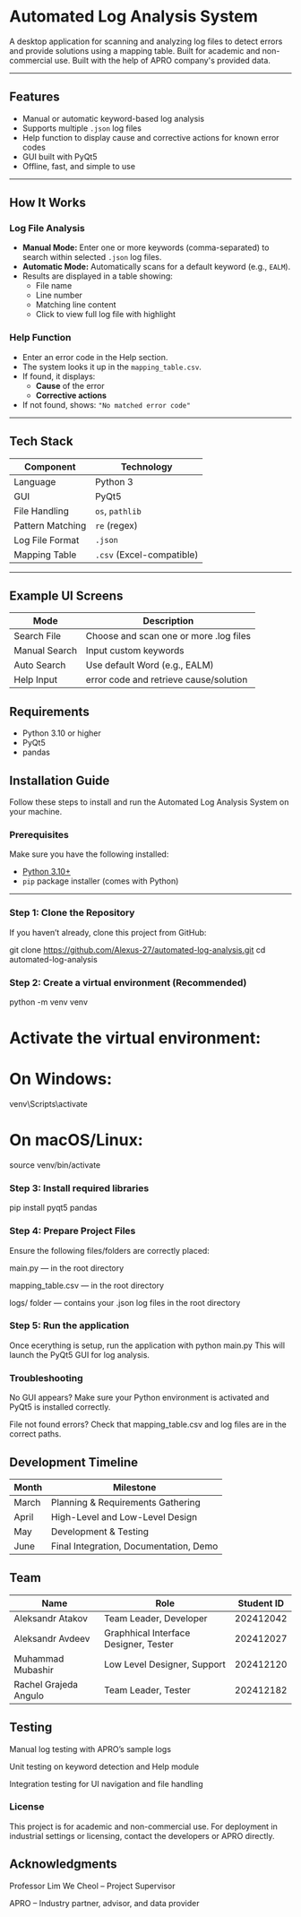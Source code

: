 # Automated Log Analysis System

A desktop application for scanning and analyzing log files to detect errors and provide solutions using a mapping table. Built for academic and non-commercial use. Built with the help of APRO company's provided data.

---

##  Features

- Manual or automatic keyword-based log analysis
- Supports multiple `.json` log files
- Help function to display cause and corrective actions for known error codes
- GUI built with PyQt5
- Offline, fast, and simple to use

---

##  How It Works

###  Log File Analysis
- **Manual Mode:** Enter one or more keywords (comma-separated) to search within selected `.json` log files.
- **Automatic Mode:** Automatically scans for a default keyword (e.g., `EALM`).
- Results are displayed in a table showing:
  - File name
  - Line number
  - Matching line content
  - Click to view full log file with highlight

###  Help Function
- Enter an error code in the Help section.
- The system looks it up in the `mapping_table.csv`.
- If found, it displays:
  - **Cause** of the error
  - **Corrective actions**
- If not found, shows: `"No matched error code"`

---

##  Tech Stack

| Component       | Technology       |
|----------------|------------------|
| Language        | Python 3         |
| GUI             | PyQt5            |
| File Handling   | `os`, `pathlib`  |
| Pattern Matching| `re` (regex)     |
| Log File Format | `.json`          |
| Mapping Table   | `.csv` (Excel-compatible) |

---


## Example UI Screens

 | Mode	          |               Description              |
 |----------------|----------------------------------------|
 |Search File	    | Choose and scan one or more .log files |
 |Manual Search  	| Input custom keywords                  | 
 |Auto Search	    | Use default Word (e.g., EALM)          |
 |Help	Input     | error code and retrieve cause/solution |

 ## Requirements

- Python 3.10 or higher
- PyQt5
- pandas

 ## Installation Guide

Follow these steps to install and run the Automated Log Analysis System on your machine.

###  Prerequisites

Make sure you have the following installed:

- [Python 3.10+](https://www.python.org/downloads/)
- `pip` package installer (comes with Python)

---

###  Step 1: Clone the Repository

If you haven’t already, clone this project from GitHub:

git clone https://github.com/Alexus-27/automated-log-analysis.git
cd automated-log-analysis

### Step 2: Create a virtual environment (Recommended)
python -m venv venv
# Activate the virtual environment:
# On Windows:
venv\Scripts\activate
# On macOS/Linux:
source venv/bin/activate

### Step 3: Install required libraries
pip install pyqt5 pandas


### Step 4: Prepare Project Files
Ensure the following files/folders are correctly placed:

main.py — in the root directory

mapping_table.csv — in the root directory

logs/ folder — contains your .json log files in the root directory

### Step 5: Run the application
Once ecerything is setup, run the application with 
python main.py
This will launch the PyQt5 GUI for log analysis.

### Troubleshooting
No GUI appears? Make sure your Python environment is activated and PyQt5 is installed correctly.

File not found errors? Check that mapping_table.csv and log files are in the correct paths.



## Development Timeline

| Month	|              Milestone                 |
|-------|----------------------------------------|
|March	| Planning & Requirements Gathering      |
|April	| High-Level and Low-Level Design        |
|May	  | Development & Testing                  |
|June	  | Final Integration, Documentation, Demo |

## Team

|Name	                   |                  Role               |  Student ID |
|------------------------|-------------------------------------|-------------|
|Aleksandr Atakov		     |Team Leader, Developer               | 202412042   |
|Aleksandr Avdeev		     |Graphhical Interface Designer, Tester| 202412027   |
|Muhammad Mubashir		   |Low Level Designer, Support          | 202412120   |
|Rachel Grajeda Angulo	 |Team Leader, Tester                  | 202412182   |

## Testing
 Manual log testing with APRO’s sample logs

 Unit testing on keyword detection and Help module

 Integration testing for UI navigation and file handling


### License
This project is for academic and non-commercial use. For deployment in industrial settings or licensing, contact the developers or APRO directly.

## Acknowledgments
Professor Lim We Cheol – Project Supervisor

APRO – Industry partner, advisor, and data provider

